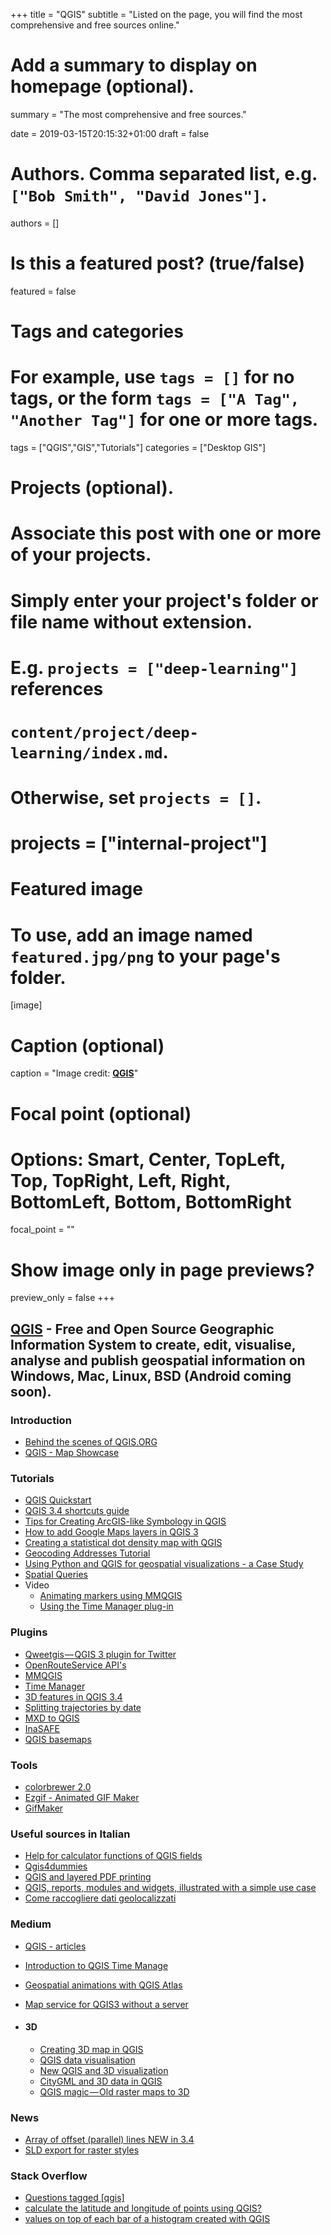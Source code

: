 +++
title = "QGIS"
subtitle = "Listed on the page, you will find the most comprehensive and free sources online."

# Add a summary to display on homepage (optional).
summary = "The most comprehensive and free sources."

date = 2019-03-15T20:15:32+01:00
draft = false

# Authors. Comma separated list, e.g. `["Bob Smith", "David Jones"]`.
authors = []

# Is this a featured post? (true/false)
featured = false

# Tags and categories
# For example, use `tags = []` for no tags, or the form `tags = ["A Tag", "Another Tag"]` for one or more tags.
tags = ["QGIS","GIS","Tutorials"]
categories = ["Desktop GIS"]

# Projects (optional).
#   Associate this post with one or more of your projects.
#   Simply enter your project's folder or file name without extension.
#   E.g. `projects = ["deep-learning"]` references
#   `content/project/deep-learning/index.md`.
#   Otherwise, set `projects = []`.
# projects = ["internal-project"]

# Featured image
# To use, add an image named `featured.jpg/png` to your page's folder.
[image]
  # Caption (optional)
  caption = "Image credit: [**QGIS**](https://www.qgis.org/en/site/)"

  # Focal point (optional)
  # Options: Smart, Center, TopLeft, Top, TopRight, Left, Right, BottomLeft, Bottom, BottomRight
  focal_point = ""

  # Show image only in page previews?
  preview_only = false
+++

##  **[QGIS](https://qgis.org/en/site/)** - Free and Open Source Geographic Information System to create, edit, visualise, analyse and publish geospatial information on Windows, Mac, Linux, BSD (Android coming soon). 


### Introduction

- [Behind the scenes of QGIS.ORG](https://docs.google.com/presentation/d/15fBntItxpOk3V8ZVmg0g6Ox5-ZylInN2zVpVBSrKi6k/edit#slide=id.g220367a49a_0_104)
- [QGIS - Map Showcase](https://www.flickr.com/groups/qgis/)

### Tutorials

- [QGIS Quickstart](https://live.osgeo.org/en/quickstart/qgis_quickstart.html)
- [QGIS 3.4 shortcuts guide](https://north-road.com/qgis-3-0-shortcuts/)
- [Tips for Creating ArcGIS-like Symbology in QGIS](https://opengislab.com/blog/2019/2/5/tips-for-creating-arcgis-like-symbology-in-qgis?format=amp)
- [How to add Google Maps layers in QGIS 3](https://geogeek.xyz/how-to-add-google-maps-layers-in-qgis-3.html)
- [Creating a statistical dot density map with QGIS](http://learngis.uk/creating-statistical-dot-density-map-qgis/)
- [Geocoding Addresses Tutorial](https://guides.library.ucsc.edu/DSCguides/QGIS_GeocodingAddresses)
- [Using Python and QGIS for geospatial visualizations - a Case Study](https://www.airpair.com/python/posts/using-python-and-qgis-for-geospatial-visualization)
- [Spatial Queries](https://docs.qgis.org/testing/en/docs/training_manual/spatial_databases/spatial_queries.html)
- Video
  - [Animating markers using MMQGIS](https://www.youtube.com/watch?v=GAPPQaULmGM)
  - [Using the Time Manager plug-in](https://www.youtube.com/watch?v=nHrFOPf1UGw)

### Plugins

- [Qweetgis — QGIS 3 plugin for Twitter](https://medium.com/@compatt84/qweetgis-qgis-3-plugin-for-twitter-93005f2e5ec8)
- [OpenRouteService API's](http://k1z.blog.uni-heidelberg.de/2018/11/25/qgis-plugin-osm-tools-v32-published/)
- [MMQGIS](http://michaelminn.com/linux/mmqgis/)
- [Time Manager](https://anitagraser.com/tag/time-manager/)
- [3D features in QGIS 3.4](https://www.lutraconsulting.co.uk/blog/2018/10/17/qgis3d-new-features-qgis3-4/)
- [Splitting trajectories by date](https://anitagraser.com/2019/01/26/movement-data-in-gis-19-splitting-trajectories-by-date/amp/)
- [MXD to QGIS](https://north-road.com/2019/02/04/announcing-our-slyr-funding-drive/)
- [InaSAFE](https://github.com/inasafe/inasafe/tree/master)
- [QGIS basemaps](https://raw.githubusercontent.com/klakar/QGIS_resources/master/collections/Geosupportsystem/python/qgis_basemaps.py)



### Tools

- [colorbrewer 2.0](http://colorbrewer2.org/#type=sequential&scheme=BuGn&n=3)
- [Ezgif - Animated GIF Maker](https://ezgif.com/maker)
- [GifMaker](http://gifmaker.org/)


### Useful sources in Italian

- [Help for calculator functions of QGIS fields](http://hfcqgis.opendatasicilia.it/it/latest/index.html)
- [Qgis4dummies](http://qgis4dummies.wikidot.com/)
- [QGIS and layered PDF printing](https://medium.com/coseerobe/qgis-e-la-stampa-in-pdf-layered-a067402e175f)
- [QGIS, reports, modules and widgets, illustrated with a simple use case](https://medium.com/tantotanto/qgis-relazioni-moduli-e-widget-illustrati-con-un-semplice-caso-duso-2dc5ab47770e)
- [Come raccogliere dati geolocalizzati](https://medium.com/coseerobe/come-raccogliere-dati-geolocalizzati-2c36037972aa)

### Medium

- [QGIS - articles](https://medium.com/tag/qgis/latest)
- [Introduction to QGIS Time Manage](https://medium.com/@tjukanov/geogiffery-in-a-nutshell-introduction-to-qgis-time-manager-31bb79f2af19)
- [Geospatial animations with QGIS Atlas](https://medium.com/@tjukanov/geospatial-animations-with-qgis-atlas-995d7ddb2d67)
- [Map service for QGIS3 without a server](https://medium.com/maptiler/map-service-for-qgis3-without-a-server-51d53aee92cb)

- #### 3D

  - [Creating 3D map in QGIS](https://medium.com/the-pointscene-diaries/creating-3d-map-in-qgis-690f3d40beb1)
  - [QGIS data visualisation](https://medium.com/@loosegoat/qgis-data-visualisation-c0579c7472dd)
  - [New QGIS and 3D visualization](https://medium.com/the-pointscene-diaries/3d-map-qgis-guide-4688975b8fb4)
  - [CityGML and 3D data in QGIS](https://medium.com/the-pointscene-diaries/qgis-3d-buildings-tutorial-1e0111fcd766)
  - [QGIS magic — Old raster maps to 3D](https://medium.com/@tjukanov/qgis-magic-old-raster-maps-to-3d-ddd0f550e0e8)


### News

- [Array of offset (parallel) lines NEW in 3.4](https://docs.qgis.org/testing/en/docs/user_manual/processing_algs/qgis/vectorcreation.html#id35)
- [SLD export for raster styles](http://changelog.qgis.org/en/qgis/version/3.6.0/#sld-export-for-raster-styles)

### Stack Overflow

- [Questions tagged [qgis]](https://stackoverflow.com/questions/tagged/qgis)
- [calculate the latitude and longitude of points using QGIS?](https://gis.stackexchange.com/questions/7199/how-do-i-calculate-the-latitude-and-longitude-of-points-using-qgis)
- [values on top of each bar of a histogram created with QGIS](https://gis.stackexchange.com/questions/308985/values-on-top-of-each-bar-of-a-histogram-in-qgis)
